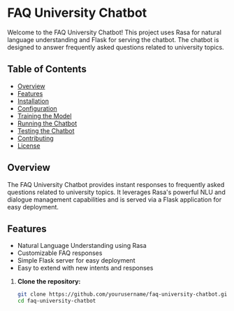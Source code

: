 # FAQ University Chatbot

Welcome to the FAQ University Chatbot! This project uses Rasa for natural language understanding and Flask for serving the chatbot. The chatbot is designed to answer frequently asked questions related to university topics.

## Table of Contents

- [Overview](#overview)
- [Features](#features)
- [Installation](#installation)
- [Configuration](#configuration)
- [Training the Model](#training-the-model)
- [Running the Chatbot](#running-the-chatbot)
- [Testing the Chatbot](#testing-the-chatbot)
- [Contributing](#contributing)
- [License](#license)

## Overview

The FAQ University Chatbot provides instant responses to frequently asked questions related to university topics. It leverages Rasa's powerful NLU and dialogue management capabilities and is served via a Flask application for easy deployment.

## Features

- Natural Language Understanding using Rasa
- Customizable FAQ responses
- Simple Flask server for easy deployment
- Easy to extend with new intents and responses


1. **Clone the repository:**

   ```bash
   git clone https://github.com/yourusername/faq-university-chatbot.git
   cd faq-university-chatbot
